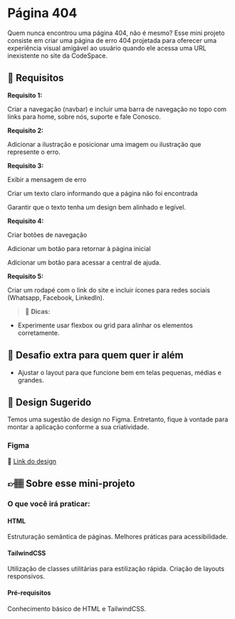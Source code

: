 # Página 404

Quem nunca encontrou uma página 404, não é mesmo? Esse mini projeto consiste em criar uma página de erro 404 projetada para oferecer uma experiência visual amigável ao usuário quando ele acessa uma URL inexistente no site da CodeSpace. 


## 🔨 Requisitos

**Requisito 1:**

Criar a navegação (navbar) e incluir uma barra de navegação no topo com links para home, sobre nós, suporte e fale Conosco.

**Requisito 2:**

Adicionar a ilustração e posicionar uma imagem ou ilustração que represente o erro.

**Requisito 3:**

Exibir a mensagem de erro

Criar um texto claro informando que a página não foi encontrada

Garantir que o texto tenha um design bem alinhado e legível.

**Requisito 4:**

Criar botões de navegação

Adicionar um botão para retornar à página inicial

Adicionar um botão para acessar a central de ajuda.

**Requisito 5:**

Criar um rodapé com o link do site e  incluir ícones para redes sociais (Whatsapp, Facebook, LinkedIn).

> 👀 **Dicas:**
- Experimente usar flexbox ou grid para alinhar os elementos corretamente.

## 🔨 Desafio extra para quem quer ir além

- Ajustar o layout para que funcione bem em telas pequenas, médias e grandes.
  

## 🎨 Design Sugerido

Temos uma sugestão de design no Figma. Entretanto, fique à vontade para montar a aplicação conforme a sua criatividade.

### Figma

🔗 [Link do design](https://www.figma.com/community/file/1484216153899041769)

## 👉🏽 Sobre esse mini-projeto

### O que você irá praticar:

#### HTML
Estruturação semântica de páginas.
Melhores práticas para acessibilidade.

#### TailwindCSS
Utilização de classes utilitárias para estilização rápida.
Criação de layouts responsivos.

#### Pré-requisitos
Conhecimento básico de HTML e TailwindCSS.
